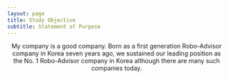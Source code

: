 ```yaml
---
layout: page
title: Study Objective
subtitle: Statement of Purpose 
---
```


<center>
 
<p>My company is a good company. Born as a first generation Robo-Advisor company in Korea seven years ago, we sustained our leading position as the No. 1 Robo-Advisor company in Korea although there are many such companies today.</p>

</center>
